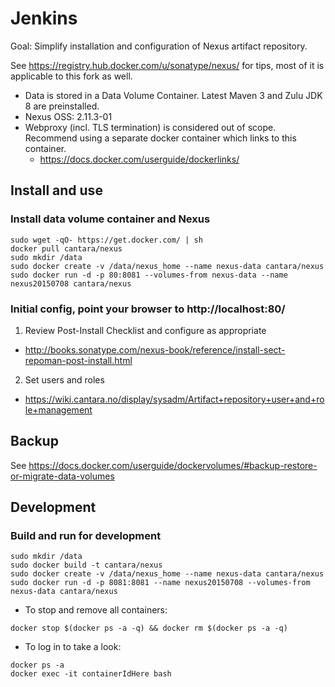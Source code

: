 # Jenkins 

Goal: Simplify installation and configuration of Nexus artifact repository. 

See https://registry.hub.docker.com/u/sonatype/nexus/ for tips, most of it is applicable to this fork as well. 

* Data is stored in a Data Volume Container. Latest Maven 3 and Zulu JDK 8 are preinstalled. 
* Nexus OSS: 2.11.3-01 
* Webproxy (incl. TLS termination) is considered out of scope. Recommend using a separate docker container which links to this container. 
  * https://docs.docker.com/userguide/dockerlinks/ 

## Install and use 

###  Install data volume container and Nexus
```
sudo wget -qO- https://get.docker.com/ | sh
docker pull cantara/nexus
sudo mkdir /data
sudo docker create -v /data/nexus_home --name nexus-data cantara/nexus
sudo docker run -d -p 80:8081 --volumes-from nexus-data --name nexus20150708 cantara/nexus
```

### Initial config, point your browser to http://localhost:80/
1. Review Post-Install Checklist and configure as appropriate 
  * http://books.sonatype.com/nexus-book/reference/install-sect-repoman-post-install.html
2. Set users and roles 
  * https://wiki.cantara.no/display/sysadm/Artifact+repository+user+and+role+management

## Backup 

See https://docs.docker.com/userguide/dockervolumes/#backup-restore-or-migrate-data-volumes


## Development 

### Build and run for development

```
sudo mkdir /data
sudo docker build -t cantara/nexus
sudo docker create -v /data/nexus_home --name nexus-data cantara/nexus
sudo docker run -d -p 8081:8081 --name nexus20150708 --volumes-from nexus-data cantara/nexus
```

* To stop and remove all containers: 
```
docker stop $(docker ps -a -q) && docker rm $(docker ps -a -q) 
```

* To log in to take a look: 
```
docker ps -a
docker exec -it containerIdHere bash
```
